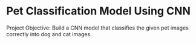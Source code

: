 # Pet Classification Model Using CNN  

Project Objective:
Build a CNN model that classifies the given pet images correctly into dog and cat images.
